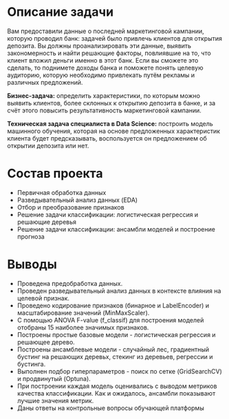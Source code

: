 # Описание задачи

Вам предоставили данные о последней маркетинговой кампании, которую проводил банк: задачей было привлечь клиентов для открытия депозита. Вы должны проанализировать эти данные, выявить закономерность и найти решающие факторы, повлиявшие на то, что клиент вложил деньги именно в этот банк. Если вы сможете это сделать, то поднимете доходы банка и поможете понять целевую аудиторию, которую необходимо привлекать путём рекламы и различных предложений.

**Бизнес-задача:** определить характеристики, по которым можно выявить клиентов, более склонных к открытию депозита в банке, и за счёт этого повысить результативность маркетинговой кампании.

**Техническая задача специалиста в Data Science:** построить модель машинного обучения, которая на основе предложенных характеристик клиента будет предсказывать, воспользуется он предложением об открытии депозита или нет.


# Состав проекта

* Первичная обработка данных
* Разведывательный анализ данных (EDA)
* Отбор и преобразование признаков
* Решение задачи классификации: логистическая регрессия и решающие деревья
* Решение задачи классификации: ансамбли моделей и построение прогноза

# Выводы
* Проведена предобработка данных.
* Проведен разведывательный анализ данных в контексте влияния на целевой признак.
* Проведено кодирование признаков (бинарное и LabelEncoder) и масштабирование значений (MinMaxScaler).
* С помощью ANOVA F-value (f_classif) для построения моделей отобраны 15 наиболее значимых признаков.
* Построены простые базовые модели - логистическая регрессия и решающее дерево.
* Построены ансамблевые модели - случайный лес, градиентный бустинг на решающих деревьх, стекинг из деревьев, регрессии и бустинга.
* Выполнен подбор гиперпараметров - поиск по сетке (GridSearchCV) и продвинутый (Optuna).
* При построении каждая модель оценивались с выводом метриков качества классификации. Как и ожидалось, ансамбли показывают лучшие значения метрик.
* Даны ответы на контрольные вопросы обучающей платформы





